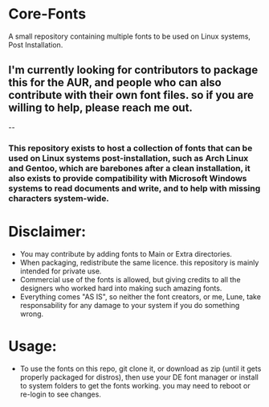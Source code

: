 # Core-Fonts
A small repository containing multiple fonts to be used on Linux systems, Post Installation.

## I'm currently looking for contributors to package this for the AUR, and people who can also contribute with their own font files. so if you are willing to help, please reach me out.

--


### This repository exists to host a collection of fonts that can be used on Linux systems post-installation, such as Arch Linux and Gentoo, which are barebones after a clean installation, it also exists to provide compatibility with Microsoft Windows systems to read documents and write, and to help with missing characters system-wide. 

# Disclaimer:
* You may contribute by adding fonts to Main or Extra directories.
* When packaging, redistribute the same licence. this repository is mainly intended for private use.
* Commercial use of the fonts is allowed, but giving credits to all the designers who worked hard into making such amazing fonts.
* Everything comes "AS IS", so neither the font creators, or me, Lune, take responsability for any damage to your system if you do something wrong.



# Usage:
* To use the fonts on this repo, git clone it, or download as zip (until it gets properly packaged for distros), then use your DE font manager or install to system folders to get the fonts working. you may need to reboot or re-login to see changes.

